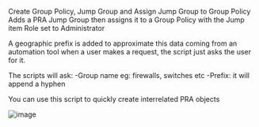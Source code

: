 Create Group Policy, Jump Group and Assign Jump Group to Group Policy
Adds a PRA Jump Group then assigns it to a Group Policy with the Jump item Role set to Administrator

A geographic prefix is added to approximate this data coming from an automation tool when a user makes a request, the script just asks the user for it.

The scripts will ask:
-Group name eg: firewalls, switches etc
-Prefix: it will append a hyphen

You can use this script to quickly create interrelated PRA objects

![image](https://github.com/butchbutchart/Jump-Group-Add-Assign/assets/42536650/9ccca2e8-4841-4447-a07b-0482941a0e2b)

